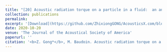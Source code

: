 ```yaml
---
title: "[20] Acoustic radiation torque on a particle in a fluid:  an angular spectrum based compact expression"
collection: publications
permalink: 
excerpt: '[Download](https://github.com/ZhixiongGONG/AcousticsX.com/blob/2402c27bd213a64566afa774bff872723aa452af/files/Journal_11_2020JASA_ART.pdf)'
date: 2020-10-20
venue: 'The Journal of the Acoustical Society of America'
paperurl: ''
citation: '<b>Z. Gong*</b>, M. Baudoin. Acoustic radiation torque on a particle in a fluid:  an angular spectrum based compact expression. <i>The Journal of the Acoustical Society of America</i> 148(5), 3131-3140, (2020). (https://asa.scitation.org/doi/full/10.1121/10.0002491)'
---
```

